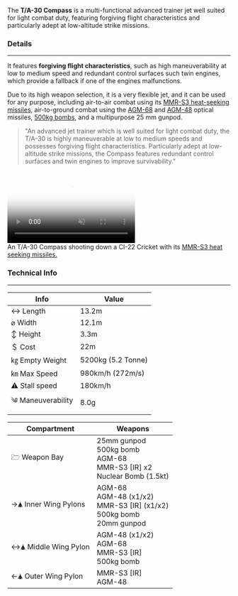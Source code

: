 
The **T/A-30 Compass** is a multi-functional advanced trainer jet well suited for light combat duty, featuring forgiving flight characteristics and particularly adept at low-altitude strike missions. 


### Details 
---
It features **forgiving flight characteristics**, such as high maneuverability at low to medium speed and redundant control surfaces such twin engines, which provide a fallback if one of the engines malfunctions. 

Due to its high weapon selection, it is a very flexible jet, and it can be used for any purpose, including air-to-air combat using its [MMR-S3 heat-seeking missiles](/w/MMR-S3), air-to-ground combat using the [AGM-68](/w/AGM-68) and [AGM-48](/w/AGM-48) optical missiles, [500kg bombs](/w/500kg-bomb), and a multipurpose 25 mm gunpod.


> "An advanced jet trainer which is well suited for light combat duty, the T/A-30 is highly maneuverable at low to medium speeds and possesses forgiving flight characteristics. Particularly adept at low-altitude strike missions, the Compass features redundant control surfaces and twin engines to improve survivability."

<span class="imageBox" style="max-width: 288px; float:">
<video width="288" poster="/shootingdownthumbnail.png" height="162" autoplay loop muted >
  <source src="/shootingdown.webm" type="video/webm" />
  <source src="/shootingdown.mov" type="video/quicktime" />
  Your browser does not support the video tag.
</video>
<br>
An T/A-30 Compass shooting down a CI-22 Cricket with its <a href="/w/MMR-S3">MMR-S3 heat seeking missiles.</a>
</span>


### Technical Info
---


<span class="inlineChildren">
<span class="firstColumn">

| Info              | Value        |
| -----------       | -----------        |
| ↔ Length          | 13.2m              |
| ⌀ Width           | 12.1m              |
| ↕ Height          | 3.3m               |
| ＄ Cost           | 22m                |
| ㎏ Empty Weight   | 5200kg (5.2 Tonne) |
| ㎞ Max Speed      | 980km/h (272m/s)   |
| ⚠ Stall speed    | 180km/h            |
| ༄ Maneuverability | 8.0g               |

</span>

<span class="firstColumn" >


| Compartment     | Weapons        |
| -----------       | -----------        |
| 🗁  Weapon Bay    | 25mm gunpod<br>500kg bomb<br>AGM-68<br>MMR-S3 [IR] x2<br>Nuclear Bomb (1.5kt)   |
| →🛦 Inner Wing Pylons | AGM-68<br>AGM-48 (x1/x2)<br>MMR-S3 [IR] (x1/x2)<br>500kg bomb<br>20mm gunpod   |
| ↔🛦 Middle Wing Pylon   | AGM-48 (x1/x2)<br>AGM-68<br>MMR-S3 [IR]<br>500kg bomb               |
| ←🛦 Outer Wing Pylon    | MMR-S3 [IR]<br>AGM-48                |

</span>
</span>